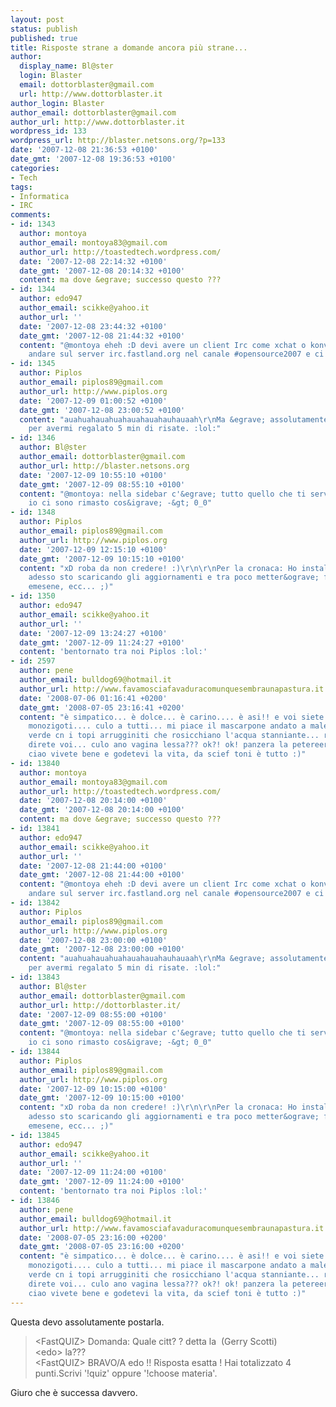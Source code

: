 ```yaml
---
layout: post
status: publish
published: true
title: Risposte strane a domande ancora più strane...
author:
  display_name: Bl@ster
  login: Blaster
  email: dottorblaster@gmail.com
  url: http://www.dottorblaster.it
author_login: Blaster
author_email: dottorblaster@gmail.com
author_url: http://www.dottorblaster.it
wordpress_id: 133
wordpress_url: http://blaster.netsons.org/?p=133
date: '2007-12-08 21:36:53 +0100'
date_gmt: '2007-12-08 19:36:53 +0100'
categories:
- Tech
tags:
- Informatica
- IRC
comments:
- id: 1343
  author: montoya
  author_email: montoya83@gmail.com
  author_url: http://toastedtech.wordpress.com/
  date: '2007-12-08 22:14:32 +0100'
  date_gmt: '2007-12-08 20:14:32 +0100'
  content: ma dove &egrave; successo questo ???
- id: 1344
  author: edo947
  author_email: scikke@yahoo.it
  author_url: ''
  date: '2007-12-08 23:44:32 +0100'
  date_gmt: '2007-12-08 21:44:32 +0100'
  content: "@montoya eheh :D devi avere un client Irc come xchat o konversation ed
    andare sul server irc.fastland.org nel canale #opensource2007 e ci troverai ;)"
- id: 1345
  author: Piplos
  author_email: piplos89@gmail.com
  author_url: http://www.piplos.org
  date: '2007-12-09 01:00:52 +0100'
  date_gmt: '2007-12-08 23:00:52 +0100'
  content: "auahuahauahuahauahauahauhauaah\r\nMa &egrave; assolutamente geniale! :D\r\nGrazie
    per avermi regalato 5 min di risate. :lol:"
- id: 1346
  author: Bl@ster
  author_email: dottorblaster@gmail.com
  author_url: http://blaster.netsons.org
  date: '2007-12-09 10:55:10 +0100'
  date_gmt: '2007-12-09 08:55:10 +0100'
  content: "@montoya: nella sidebar c'&egrave; tutto quello che ti serve. ;)\r\n@Piplos:
    io ci sono rimasto cos&igrave; -&gt; 0_0"
- id: 1348
  author: Piplos
  author_email: piplos89@gmail.com
  author_url: http://www.piplos.org
  date: '2007-12-09 12:15:10 +0100'
  date_gmt: '2007-12-09 10:15:10 +0100'
  content: "xD roba da non credere! :)\r\n\r\nPer la cronaca: Ho installato Ubuntu,
    adesso sto scaricando gli aggiornamenti e tra poco metter&ograve; fusion, xchat,
    emesene, ecc... ;)"
- id: 1350
  author: edo947
  author_email: scikke@yahoo.it
  author_url: ''
  date: '2007-12-09 13:24:27 +0100'
  date_gmt: '2007-12-09 11:24:27 +0100'
  content: 'bentornato tra noi Piplos :lol:'
- id: 2597
  author: pene
  author_email: bulldog69@hotmail.it
  author_url: http://www.favamosciafavaduracomunquesembraunapastura.it
  date: '2008-07-06 01:16:41 +0200'
  date_gmt: '2008-07-05 23:16:41 +0200'
  content: "è simpatico... è dolce... è carino.... è asi!! e voi siete dei gemelli
    monozigoti.... culo a tutti... mi piace il mascarpone andato a male e la nutella
    verde cn i topi arrugginiti che rosicchiano l'acqua stanniante... re lei è analfabeta
    direte voi... culo ano vagina lessa??? ok?! ok! panzera la petereeraeraeraeraeraeraera
    ciao vivete bene e godetevi la vita, da scief toni è tutto :)"
- id: 13840
  author: montoya
  author_email: montoya83@gmail.com
  author_url: http://toastedtech.wordpress.com/
  date: '2007-12-08 20:14:00 +0100'
  date_gmt: '2007-12-08 20:14:00 +0100'
  content: ma dove &egrave; successo questo ???
- id: 13841
  author: edo947
  author_email: scikke@yahoo.it
  author_url: ''
  date: '2007-12-08 21:44:00 +0100'
  date_gmt: '2007-12-08 21:44:00 +0100'
  content: "@montoya eheh :D devi avere un client Irc come xchat o konversation ed
    andare sul server irc.fastland.org nel canale #opensource2007 e ci troverai ;)"
- id: 13842
  author: Piplos
  author_email: piplos89@gmail.com
  author_url: http://www.piplos.org
  date: '2007-12-08 23:00:00 +0100'
  date_gmt: '2007-12-08 23:00:00 +0100'
  content: "auahuahauahuahauahauahauhauaah\r\nMa &egrave; assolutamente geniale! :D\r\nGrazie
    per avermi regalato 5 min di risate. :lol:"
- id: 13843
  author: Bl@ster
  author_email: dottorblaster@gmail.com
  author_url: http://dottorblaster.it/
  date: '2007-12-09 08:55:00 +0100'
  date_gmt: '2007-12-09 08:55:00 +0100'
  content: "@montoya: nella sidebar c'&egrave; tutto quello che ti serve. ;)\r\n@Piplos:
    io ci sono rimasto cos&igrave; -&gt; 0_0"
- id: 13844
  author: Piplos
  author_email: piplos89@gmail.com
  author_url: http://www.piplos.org
  date: '2007-12-09 10:15:00 +0100'
  date_gmt: '2007-12-09 10:15:00 +0100'
  content: "xD roba da non credere! :)\r\n\r\nPer la cronaca: Ho installato Ubuntu,
    adesso sto scaricando gli aggiornamenti e tra poco metter&ograve; fusion, xchat,
    emesene, ecc... ;)"
- id: 13845
  author: edo947
  author_email: scikke@yahoo.it
  author_url: ''
  date: '2007-12-09 11:24:00 +0100'
  date_gmt: '2007-12-09 11:24:00 +0100'
  content: 'bentornato tra noi Piplos :lol:'
- id: 13846
  author: pene
  author_email: bulldog69@hotmail.it
  author_url: http://www.favamosciafavaduracomunquesembraunapastura.it
  date: '2008-07-05 23:16:00 +0200'
  date_gmt: '2008-07-05 23:16:00 +0200'
  content: "è simpatico... è dolce... è carino.... è asi!! e voi siete dei gemelli
    monozigoti.... culo a tutti... mi piace il mascarpone andato a male e la nutella
    verde cn i topi arrugginiti che rosicchiano l'acqua stanniante... re lei è analfabeta
    direte voi... culo ano vagina lessa??? ok?! ok! panzera la petereeraeraeraeraeraeraera
    ciao vivete bene e godetevi la vita, da scief toni è tutto :)"
---
```

<p>Questa devo assolutamente postarla.</p>
<blockquote><p>&lt;FastQUIZ&gt; Domanda: Quale citt? ? detta la  (Gerry Scotti)<br />
&lt;edo&gt; la???<br />
&lt;FastQUIZ&gt; BRAVO/A edo !! Risposta esatta ! Hai totalizzato 4 punti.Scrivi '!quiz' oppure '!choose materia'.</p></blockquote>
<p>Giuro che è successa davvero.</p>
